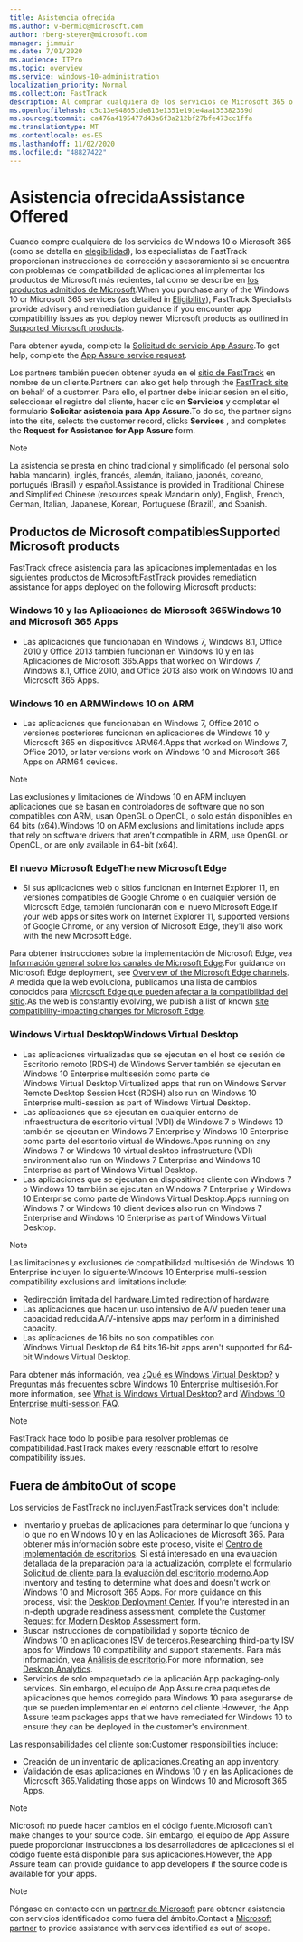 ```yaml
---
title: Asistencia ofrecida
ms.author: v-bermic@microsoft.com
author: rberg-steyer@microsoft.com
manager: jimmuir
ms.date: 7/01/2020
ms.audience: ITPro
ms.topic: overview
ms.service: windows-10-administration
localization_priority: Normal
ms.collection: FastTrack
description: Al comprar cualquiera de los servicios de Microsoft 365 o de Windows 10, los especialistas de FastTrack le proporcionarán ayuda con el asesoramiento y la corrección para implementar en Windows 10 y en las Aplicaciones de Microsoft 365 y mantenerse al día sin coste adicional (con una suscripción válida).
ms.openlocfilehash: c5c13e948651de813e1351e191e4aa135382339d
ms.sourcegitcommit: ca476a4195477d43a6f3a212bf27bfe473cc1ffa
ms.translationtype: MT
ms.contentlocale: es-ES
ms.lasthandoff: 11/02/2020
ms.locfileid: "48827422"
---
```

# <a name="assistance-offered"></a><span data-ttu-id="45f84-103">Asistencia ofrecida</span><span class="sxs-lookup"><span data-stu-id="45f84-103">Assistance Offered</span></span>  

<span data-ttu-id="45f84-104">Cuando compre cualquiera de los servicios de Windows 10 o Microsoft 365 (como se detalla en [elegibilidad](eligibility.md)), los especialistas de FastTrack proporcionan instrucciones de corrección y asesoramiento si se encuentra con problemas de compatibilidad de aplicaciones al implementar los productos de Microsoft más recientes, tal como se describe en [los productos admitidos de Microsoft](#supported-microsoft-products).</span><span class="sxs-lookup"><span data-stu-id="45f84-104">When you purchase any of the Windows 10 or Microsoft 365 services (as detailed in [Eligibility](eligibility.md)), FastTrack Specialists provide advisory and remediation guidance if you encounter app compatibility issues as you deploy newer Microsoft products as outlined in [Supported Microsoft products](#supported-microsoft-products).</span></span>

<span data-ttu-id="45f84-105">Para obtener ayuda, complete la [Solicitud de servicio App Assure](https://go.microsoft.com/fwlink/?linkid=2022721).</span><span class="sxs-lookup"><span data-stu-id="45f84-105">To get help, complete the [App Assure service request](https://go.microsoft.com/fwlink/?linkid=2022721).</span></span>

<span data-ttu-id="45f84-106">Los partners también pueden obtener ayuda en el [sitio de FastTrack](https://go.microsoft.com/fwlink/?linkid=780698) en nombre de un cliente.</span><span class="sxs-lookup"><span data-stu-id="45f84-106">Partners can also get help through the [FastTrack site](https://go.microsoft.com/fwlink/?linkid=780698) on behalf of a customer.</span></span> <span data-ttu-id="45f84-107">Para ello, el partner debe iniciar sesión en el sitio, seleccionar el registro del cliente, hacer clic en **Servicios** y completar el formulario **Solicitar asistencia para App Assure**.</span><span class="sxs-lookup"><span data-stu-id="45f84-107">To do so, the partner signs into the site, selects the customer record, clicks **Services** , and completes the **Request for Assistance for App Assure** form.</span></span>

> [!NOTE]
> <span data-ttu-id="45f84-108">La asistencia se presta en chino tradicional y simplificado (el personal solo habla mandarín), inglés, francés, alemán, italiano, japonés, coreano, portugués (Brasil) y español.</span><span class="sxs-lookup"><span data-stu-id="45f84-108">Assistance is provided in Traditional Chinese and Simplified Chinese (resources speak Mandarin only), English, French, German, Italian, Japanese, Korean, Portuguese (Brazil), and Spanish.</span></span> 

## <a name="supported-microsoft-products"></a><span data-ttu-id="45f84-109">Productos de Microsoft compatibles</span><span class="sxs-lookup"><span data-stu-id="45f84-109">Supported Microsoft products</span></span>

<span data-ttu-id="45f84-110">FastTrack ofrece asistencia para las aplicaciones implementadas en los siguientes productos de Microsoft:</span><span class="sxs-lookup"><span data-stu-id="45f84-110">FastTrack provides remediation assistance for apps deployed on the following Microsoft products:</span></span>

### <a name="windows-10-and-microsoft-365-apps"></a><span data-ttu-id="45f84-111">Windows 10 y las Aplicaciones de Microsoft 365</span><span class="sxs-lookup"><span data-stu-id="45f84-111">Windows 10 and Microsoft 365 Apps</span></span>

- <span data-ttu-id="45f84-112">Las aplicaciones que funcionaban en Windows 7, Windows 8.1, Office 2010 y Office 2013 también funcionan en Windows 10 y en las Aplicaciones de Microsoft 365.</span><span class="sxs-lookup"><span data-stu-id="45f84-112">Apps that worked on Windows 7, Windows 8.1, Office 2010, and Office 2013 also work on Windows 10 and Microsoft 365 Apps.</span></span>

### <a name="windows-10-on-arm"></a><span data-ttu-id="45f84-113">Windows 10 en ARM</span><span class="sxs-lookup"><span data-stu-id="45f84-113">Windows 10 on ARM</span></span>

- <span data-ttu-id="45f84-114">Las aplicaciones que funcionaban en Windows 7, Office 2010 o versiones posteriores funcionan en aplicaciones de Windows 10 y Microsoft 365 en dispositivos ARM64.</span><span class="sxs-lookup"><span data-stu-id="45f84-114">Apps that worked on Windows 7, Office 2010, or later versions  work on Windows 10 and Microsoft 365 Apps on ARM64 devices.</span></span>

> [!NOTE]
> <span data-ttu-id="45f84-115">Las exclusiones y limitaciones de Windows 10 en ARM incluyen aplicaciones que se basan en controladores de software que no son compatibles con ARM, usan OpenGL o OpenCL, o solo están disponibles en 64 bits (x64).</span><span class="sxs-lookup"><span data-stu-id="45f84-115">Windows 10 on ARM exclusions and limitations include apps that rely on software drivers that aren’t compatible in ARM, use OpenGL or OpenCL, or are only available in 64-bit (x64).</span></span>

### <a name="the-new-microsoft-edge"></a><span data-ttu-id="45f84-116">El nuevo Microsoft Edge</span><span class="sxs-lookup"><span data-stu-id="45f84-116">The new Microsoft Edge</span></span>

- <span data-ttu-id="45f84-117">Si sus aplicaciones web o sitios funcionan en Internet Explorer 11, en versiones compatibles de Google Chrome o en cualquier versión de Microsoft Edge, también funcionarán con el nuevo Microsoft Edge.</span><span class="sxs-lookup"><span data-stu-id="45f84-117">If your web apps or sites work on Internet Explorer 11, supported versions of Google Chrome, or any version of Microsoft Edge, they'll also work with the new Microsoft Edge.</span></span>

<span data-ttu-id="45f84-118">Para obtener instrucciones sobre la implementación de Microsoft Edge, vea [Información general sobre los canales de Microsoft Edge](https://docs.microsoft.com/DeployEdge/microsoft-edge-channels).</span><span class="sxs-lookup"><span data-stu-id="45f84-118">For guidance on Microsoft Edge deployment, see [Overview of the Microsoft Edge channels](https://docs.microsoft.com/DeployEdge/microsoft-edge-channels).</span></span> <span data-ttu-id="45f84-119">A medida que la web evoluciona, publicamos una lista de cambios conocidos para [Microsoft Edge que pueden afectar a la compatibilidad del sitio](https://docs.microsoft.com/microsoft-edge/web-platform/site-impacting-changes).</span><span class="sxs-lookup"><span data-stu-id="45f84-119">As the web is constantly evolving, we publish a list of known [site compatibility-impacting changes for Microsoft Edge](https://docs.microsoft.com/microsoft-edge/web-platform/site-impacting-changes).</span></span>

### <a name="windows-virtual-desktop"></a><span data-ttu-id="45f84-120">Windows Virtual Desktop</span><span class="sxs-lookup"><span data-stu-id="45f84-120">Windows Virtual Desktop</span></span>

- <span data-ttu-id="45f84-121">Las aplicaciones virtualizadas que se ejecutan en el host de sesión de Escritorio remoto (RDSH) de Windows Server también se ejecutan en Windows 10 Enterprise multisesión como parte de Windows Virtual Desktop.</span><span class="sxs-lookup"><span data-stu-id="45f84-121">Virtualized apps that run on Windows Server Remote Desktop Session Host (RDSH) also run on Windows 10 Enterprise multi-session as part of Windows Virtual Desktop.</span></span>
- <span data-ttu-id="45f84-122">Las aplicaciones que se ejecutan en cualquier entorno de infraestructura de escritorio virtual (VDI) de Windows 7 o Windows 10 también se ejecutan en Windows 7 Enterprise y Windows 10 Enterprise como parte del escritorio virtual de Windows.</span><span class="sxs-lookup"><span data-stu-id="45f84-122">Apps running on any Windows 7 or Windows 10 virtual desktop infrastructure (VDI) environment also run on Windows 7 Enterprise and Windows 10 Enterprise as part of Windows Virtual Desktop.</span></span>
- <span data-ttu-id="45f84-123">Las aplicaciones que se ejecutan en dispositivos cliente con Windows 7 o Windows 10 también se ejecutan en Windows 7 Enterprise y Windows 10 Enterprise como parte de Windows Virtual Desktop.</span><span class="sxs-lookup"><span data-stu-id="45f84-123">Apps running on Windows 7 or Windows 10 client devices also run on Windows 7 Enterprise and Windows 10 Enterprise as part of Windows Virtual Desktop.</span></span>

> [!NOTE]
> <span data-ttu-id="45f84-124">Las limitaciones y exclusiones de compatibilidad multisesión de Windows 10 Enterprise incluyen lo siguiente:</span><span class="sxs-lookup"><span data-stu-id="45f84-124">Windows 10 Enterprise multi-session compatibility exclusions and limitations include:</span></span> 
> - <span data-ttu-id="45f84-125">Redirección limitada del hardware.</span><span class="sxs-lookup"><span data-stu-id="45f84-125">Limited redirection of hardware.</span></span>
> - <span data-ttu-id="45f84-126">Las aplicaciones que hacen un uso intensivo de A/V pueden tener una capacidad reducida.</span><span class="sxs-lookup"><span data-stu-id="45f84-126">A/V-intensive apps may perform in a diminished capacity.</span></span>
> - <span data-ttu-id="45f84-127">Las aplicaciones de 16 bits no son compatibles con Windows Virtual Desktop de 64 bits.</span><span class="sxs-lookup"><span data-stu-id="45f84-127">16-bit apps aren't supported for 64-bit Windows Virtual Desktop.</span></span>

<span data-ttu-id="45f84-128">Para obtener más información, vea [¿Qué es Windows Virtual Desktop?](https://docs.microsoft.com/azure/virtual-desktop/overview) y [Preguntas más frecuentes sobre Windows 10 Enterprise multisesión](https://docs.microsoft.com/azure/virtual-desktop/windows-10-multisession-faq).</span><span class="sxs-lookup"><span data-stu-id="45f84-128">For more information, see [What is Windows Virtual Desktop?](https://docs.microsoft.com/azure/virtual-desktop/overview) and [Windows 10 Enterprise multi-session FAQ](https://docs.microsoft.com/azure/virtual-desktop/windows-10-multisession-faq).</span></span>

> [!NOTE]
> <span data-ttu-id="45f84-129">FastTrack hace todo lo posible para resolver problemas de compatibilidad.</span><span class="sxs-lookup"><span data-stu-id="45f84-129">FastTrack makes every reasonable effort to resolve compatibility issues.</span></span> 

## <a name="out-of-scope"></a><span data-ttu-id="45f84-130">Fuera de ámbito</span><span class="sxs-lookup"><span data-stu-id="45f84-130">Out of scope</span></span>

<span data-ttu-id="45f84-131">Los servicios de FastTrack no incluyen:</span><span class="sxs-lookup"><span data-stu-id="45f84-131">FastTrack services don't include:</span></span>
- <span data-ttu-id="45f84-p103">Inventario y pruebas de aplicaciones para determinar lo que funciona y lo que no en Windows 10 y en las Aplicaciones de Microsoft 365. Para obtener más información sobre este proceso, visite el [Centro de implementación de escritorios](https://go.microsoft.com/fwlink/?linkid=2080140). Si está interesado en una evaluación detallada de la preparación para la actualización, complete el formulario [Solicitud de cliente para la evaluación del escritorio moderno](https://go.microsoft.com/fwlink/?linkid=2053818).</span><span class="sxs-lookup"><span data-stu-id="45f84-p103">App inventory and testing to determine what does and doesn't work on Windows 10 and Microsoft 365 Apps. For more guidance on this process, visit the [Desktop Deployment Center](https://go.microsoft.com/fwlink/?linkid=2080140). If you're interested in an in-depth upgrade readiness assessment, complete the [Customer Request for Modern Desktop Assessment](https://go.microsoft.com/fwlink/?linkid=2053818) form.</span></span>
- <span data-ttu-id="45f84-135">Buscar instrucciones de compatibilidad y soporte técnico de Windows 10 en aplicaciones ISV de terceros.</span><span class="sxs-lookup"><span data-stu-id="45f84-135">Researching third-party ISV apps for Windows 10 compatibility and support statements.</span></span> <span data-ttu-id="45f84-136">Para más información, vea [Análisis de escritorio](https://docs.microsoft.com/sccm/desktop-analytics/overview).</span><span class="sxs-lookup"><span data-stu-id="45f84-136">For more information, see [Desktop Analytics](https://docs.microsoft.com/sccm/desktop-analytics/overview).</span></span>
- <span data-ttu-id="45f84-137">Servicios de solo empaquetado de la aplicación.</span><span class="sxs-lookup"><span data-stu-id="45f84-137">App packaging-only services.</span></span> <span data-ttu-id="45f84-138">Sin embargo, el equipo de App Assure crea paquetes de aplicaciones que hemos corregido para Windows 10 para asegurarse de que se pueden implementar en el entorno del cliente.</span><span class="sxs-lookup"><span data-stu-id="45f84-138">However, the App Assure team packages apps that we have remediated for Windows 10 to ensure they can be deployed in the customer's environment.</span></span>

<span data-ttu-id="45f84-139">Las responsabilidades del cliente son:</span><span class="sxs-lookup"><span data-stu-id="45f84-139">Customer responsibilities include:</span></span>
- <span data-ttu-id="45f84-140">Creación de un inventario de aplicaciones.</span><span class="sxs-lookup"><span data-stu-id="45f84-140">Creating an app inventory.</span></span>
- <span data-ttu-id="45f84-141">Validación de esas aplicaciones en Windows 10 y en las Aplicaciones de Microsoft 365.</span><span class="sxs-lookup"><span data-stu-id="45f84-141">Validating those apps on Windows 10 and Microsoft 365 Apps.</span></span>

> [!NOTE]
> <span data-ttu-id="45f84-142">Microsoft no puede hacer cambios en el código fuente.</span><span class="sxs-lookup"><span data-stu-id="45f84-142">Microsoft can't make changes to your source code.</span></span> <span data-ttu-id="45f84-143">Sin embargo, el equipo de App Assure puede proporcionar instrucciones a los desarrolladores de aplicaciones si el código fuente está disponible para sus aplicaciones.</span><span class="sxs-lookup"><span data-stu-id="45f84-143">However, the App Assure team can provide guidance to app developers if the source code is available for your apps.</span></span>

> [!NOTE]
> <span data-ttu-id="45f84-144">Póngase en contacto con un [partner de Microsoft](https://go.microsoft.com/fwlink/?linkid=2080150) para obtener asistencia con servicios identificados como fuera del ámbito.</span><span class="sxs-lookup"><span data-stu-id="45f84-144">Contact a [Microsoft partner](https://go.microsoft.com/fwlink/?linkid=2080150) to provide assistance with services identified as out of scope.</span></span>


